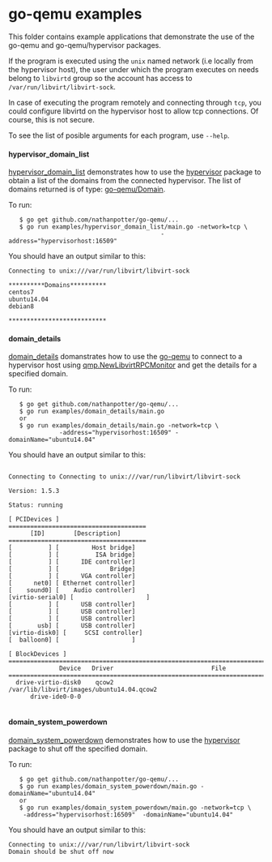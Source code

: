 # go-qemu examples

This folder contains example applications that demonstrate the use of the 
 go-qemu and go-qemu/hypervisor packages.

If the program is executed using the `unix` named network (i.e locally 
 from the hypervisor host), the user under which the program executes on
 needs belong to `libvirtd` group
so the account has access to `/var/run/libvirt/libvirt-sock`.

In case of executing the program remotely and connecting through `tcp`, 
 you could configure libvirtd on the hypervisor host to allow tcp connections.
Of course, this is not secure.

To see the list of posible arguments for each program, use `--help`.

#### hypervisor_domain_list

[hypervisor_domain_list](./hypervisor_domain_list) demonstrates how to use 
 the [hypervisor](https://godoc.org/github.com/nathanpotter/go-qemu/hypervisor) 
 package to obtain a list of the domains from the connected hypervisor. 
 The list of domains returned is of type: 
[go-qemu/Domain](https://godoc.org/github.com/nathanpotter/go-qemu#Domain).

To run:
```{r, engine='bash', count_lines}
   $ go get github.com/nathanpotter/go-qemu/...
   $ go run examples/hypervisor_domain_list/main.go -network=tcp \
                                          -address="hypervisorhost:16509"
```


You should have an output similar to this:
```{r, engine='bash', count_lines}
Connecting to unix:///var/run/libvirt/libvirt-sock

**********Domains**********
centos7
ubuntu14.04
debian8

***************************
```


#### domain_details

[domain_details](./domain_details) domanstrates how to use the 
[go-qemu](https://godoc.org/github.com/nathanpotter/go-qemu)
 to connect to a hypervisor host using 
 [qmp.NewLibvirtRPCMonitor](https://godoc.org/github.com/nathanpotter/go-qemu/qmp#LibvirtRPCMonitor) 
 and get the details for a specified domain.

To run:
```{r, engine='bash', count_lines}
   $ go get github.com/nathanpotter/go-qemu/...
   $ go run examples/domain_details/main.go
   or
   $ go run examples/domain_details/main.go -network=tcp \
              -address="hypervisorhost:16509" -domainName="ubuntu14.04"
```


You should have an output similar to this:
```{r, engine='bash', count_lines}

Connecting to Connecting to unix:///var/run/libvirt/libvirt-sock

Version: 1.5.3

Status: running

[ PCIDevices ]
======================================
      [ID]        [Description]
======================================
[          ] [         Host bridge]
[          ] [          ISA bridge]
[          ] [      IDE controller]
[          ] [              Bridge]
[          ] [      VGA controller]
[      net0] [ Ethernet controller]
[    sound0] [    Audio controller]
[virtio-serial0] [                    ]
[          ] [      USB controller]
[          ] [      USB controller]
[          ] [      USB controller]
[       usb] [      USB controller]
[virtio-disk0] [     SCSI controller]
[  balloon0] [                    ]

[ BlockDevices ]
========================================================================
              Device   Driver                           File
========================================================================
  drive-virtio-disk0    qcow2 /var/lib/libvirt/images/ubuntu14.04.qcow2
      drive-ide0-0-0                                        


```

#### domain_system_powerdown

[domain_system_powerdown](./domain_system_powerdown) demonstrates how to use 
 the [hypervisor](https://godoc.org/github.com/nathanpotter/go-qemu/hypervisor) 
 package to shut off the specified domain.

To run:
```{r, engine='bash', count_lines}
   $ go get github.com/nathanpotter/go-qemu/...
   $ go run examples/domain_system_powerdown/main.go -domainName="ubuntu14.04"
   or
   $ go run examples/domain_system_powerdown/main.go -network=tcp \
    -address="hypervisorhost:16509"  -domainName="ubuntu14.04"
```


You should have an output similar to this:
```{r, engine='bash', count_lines}
Connecting to unix:///var/run/libvirt/libvirt-sock
Domain should be shut off now
```

